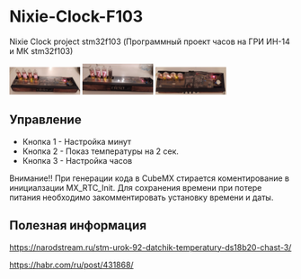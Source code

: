 # Nixie-Clock-F103
Nixie Clock project stm32f103
(Программный проект часов на ГРИ ИН-14 и МК stm32f103)

<img src="https://github.com/sergey12malyshev/Nixie-Clock-F103//raw/master/pictures/1670937612205.jpg" width=25% height=25%> 
<img src="https://github.com/sergey12malyshev/Nixie-Clock-F103//raw/master/pictures/1670937612194.jpg" width=25% height=25%> 
<img src="https://github.com/sergey12malyshev/Nixie-Clock-F103//raw/master/pictures/1670937612155.jpg" width=25% height=25%> 

## Управление
- Кнопка 1 - Настройка минут
- Кнопка 2 - Показ температуры на 2 сек.
- Кнопка 3 - Настройка часов

Внимание!! При генерации кода в CubeMX стирается коментирование в инициалзации  MX_RTC_Init. Для сохранения времени при потере питания необходимо закомментировать установку времени и даты.

## Полезная информация
https://narodstream.ru/stm-urok-92-datchik-temperatury-ds18b20-chast-3/

https://habr.com/ru/post/431868/
